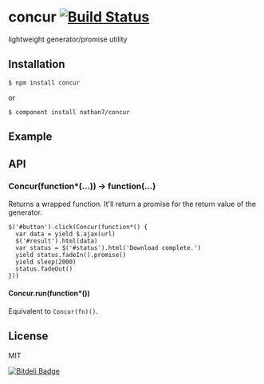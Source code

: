 # concur [![Build Status](https://travis-ci.org/nathan7/concur.png?branch=master)](https://travis-ci.org/nathan7/concur)

  lightweight generator/promise utility

## Installation

    $ npm install concur

  or

    $ component install nathan7/concur

## Example

## API

### Concur(function\*(...)) -> function(...)

  Returns a wrapped function.
  It'll return a promise for the return value of the generator.

```
$('#button').click(Concur(function*() {
  var data = yield $.ajax(url)
  $('#result').html(data)
  var status = $('#status').html('Download complete.')
  yield status.fadeIn().promise()
  yield sleep(2000)
  status.fadeOut()
}))
```

#### Concur.run(function\*())

  Equivalent to `Concur(fn)()`.

## License

  MIT

[![Bitdeli Badge](https://d2weczhvl823v0.cloudfront.net/nathan7/concur/trend.png)](https://bitdeli.com/free "Bitdeli Badge")
